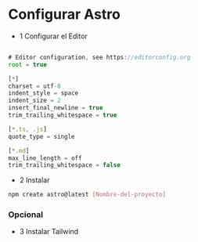 # Configurar Astro

- 1 Configurar el Editor

```Javascript

# Editor configuration, see https://editorconfig.org
root = true

[*]
charset = utf-8
indent_style = space
indent_size = 2
insert_final_newline = true
trim_trailing_whitespace = true

[*.ts, .js]
quote_type = single

[*.md]
max_line_length = off
trim_trailing_whitespace = false

```

- 2 Instalar

```Bash
npm create astro@latest [Nombre-del-proyecto]
```

### Opcional

- 3 Instalar Tailwind

```Bash

```
